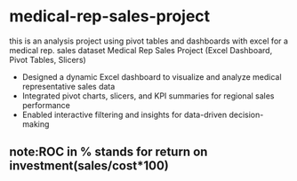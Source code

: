 # medical-rep-sales-project
this is an analysis project using pivot tables and dashboards with excel for a medical rep. sales dataset
Medical Rep Sales Project (Excel Dashboard, Pivot Tables, Slicers)
  - Designed a dynamic Excel dashboard to visualize and analyze medical representative sales data
  - Integrated pivot charts, slicers, and KPI summaries for regional sales performance
  - Enabled interactive filtering and insights for data-driven decision-making
## note:ROC in % stands for return on investment(sales/cost*100)
